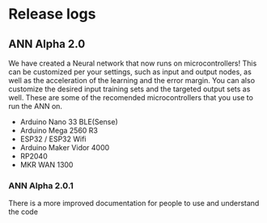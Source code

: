 # Release logs
## ANN Alpha 2.0
We have created a Neural network that now runs on microcontrollers! This can be customized per your settings, such as input and output nodes, as well as the acceleration of the learning and the error margin. You can also customize the desired input training sets and the targeted output sets as well.
These are some of the recomended microcontrollers that you use to run the ANN on.
* Arduino Nano 33 BLE(Sense)
* Arduino Mega 2560 R3
* ESP32 / ESP32 Wifi
* Arduino Maker Vidor 4000
* RP2040
* MKR WAN 1300

### ANN Alpha 2.0.1
There is a more improved documentation for people to use and understand the code
